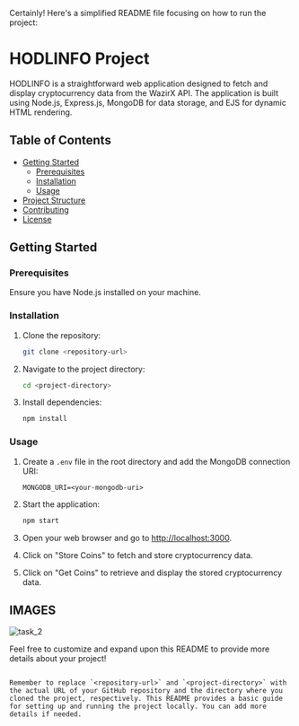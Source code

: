 Certainly! Here's a simplified README file focusing on how to run the project:

# HODLINFO Project

HODLINFO is a straightforward web application designed to fetch and display cryptocurrency data from the WazirX API. The application is built using Node.js, Express.js, MongoDB for data storage, and EJS for dynamic HTML rendering.

## Table of Contents

- [Getting Started](#getting-started)
  - [Prerequisites](#prerequisites)
  - [Installation](#installation)
  - [Usage](#usage)
- [Project Structure](#project-structure)
- [Contributing](#contributing)
- [License](#license)

## Getting Started

### Prerequisites

Ensure you have Node.js installed on your machine.

### Installation

1. Clone the repository:

   ```bash
   git clone <repository-url>

   ```

2. Navigate to the project directory:

   ```bash
   cd <project-directory>
   ```

3. Install dependencies:

   ```bash
   npm install
   ```

### Usage

1. Create a `.env` file in the root directory and add the MongoDB connection URI:

   ```
   MONGODB_URI=<your-mongodb-uri>
   ```

2. Start the application:

   ```bash
   npm start
   ```

3. Open your web browser and go to [http://localhost:3000](http://localhost:3000).

4. Click on "Store Coins" to fetch and store cryptocurrency data.

5. Click on "Get Coins" to retrieve and display the stored cryptocurrency data.

## IMAGES

![task_2](https://github.com/Abhisekh8421/DeveloperProfile/assets/117088392/ea590624-1523-4bfe-919b-ddb568b04605)




Feel free to customize and expand upon this README to provide more details about your project!

```

Remember to replace `<repository-url>` and `<project-directory>` with the actual URL of your GitHub repository and the directory where you cloned the project, respectively. This README provides a basic guide for setting up and running the project locally. You can add more details if needed.
```
